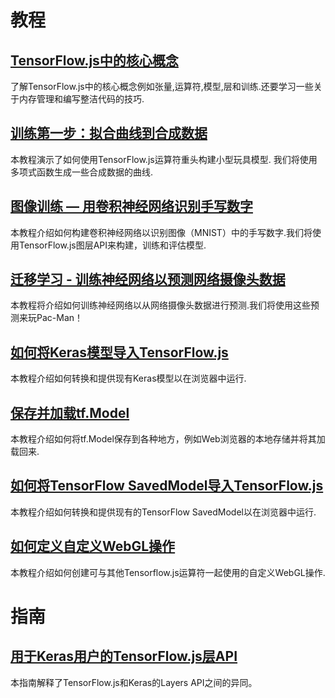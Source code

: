 # 教程

## [TensorFlow.js中的核心概念](./tutorials/core-concepts.md)

了解TensorFlow.js中的核心概念例如张量,运算符,模型,层和训练.还要学习一些关于内存管理和编写整洁代码的技巧.


## [训练第一步：拟合曲线到合成数据](./tutorials/fit-curve.md)

本教程演示了如何使用TensorFlow.js运算符重头构建小型玩具模型. 我们将使用多项式函数生成一些合成数据的曲线.


## [图像训练 — 用卷积神经网络识别手写数字](./tutorials/mnist.md)

本教程介绍如何构建卷积神经网络以识别图像（MNIST）中的手写数字.我们将使用TensorFlow.js图层API来构建，训练和评估模型.


## [迁移学习 - 训练神经网络以预测网络摄像头数据](./tutorials/webcam-transfer-learning.md)

本教程将介绍如何训练神经网络以从网络摄像头数据进行预测.我们将使用这些预测来玩Pac-Man！


## [如何将Keras模型导入TensorFlow.js](./tutorials/import-keras.md)

本教程介绍如何转换和提供现有Keras模型以在浏览器中运行.


## [保存并加载tf.Model](./tutorials/model-save-load.md)

本教程介绍如何将tf.Model保存到各种地方，例如Web浏览器的本地存储并将其加载回来.


## [如何将TensorFlow SavedModel导入TensorFlow.js](./tutorials/import-saved-model.md)

本教程介绍如何转换和提供现有的TensorFlow SavedModel以在浏览器中运行.


## [如何定义自定义WebGL操作](./tutorials/custom-webgl-op.md)

本教程介绍如何创建可与其他Tensorflow.js运算符一起使用的自定义WebGL操作.


# 指南

## [用于Keras用户的TensorFlow.js层API](./tutorials/tfjs-layers-for-keras-users.md)

本指南解释了TensorFlow.js和Keras的Layers API之间的异同。

